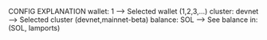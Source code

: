 CONFIG EXPLANATION
wallet: 1  -->  Selected wallet (1,2,3,...)
cluster: devnet  -->  Selected cluster (devnet,mainnet-beta)
balance: SOL  -->  See balance in: (SOL, lamports)